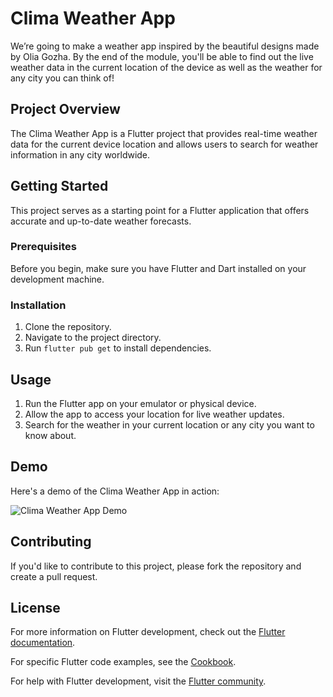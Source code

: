 # Clima Weather App

We’re going to make a weather app inspired by the beautiful designs made by Olia Gozha. By the end of the module, you'll be able to find out the live weather data in the current location of the device as well as the weather for any city you can think of!

## Project Overview

The Clima Weather App is a Flutter project that provides real-time weather data for the current device location and allows users to search for weather information in any city worldwide.

## Getting Started

This project serves as a starting point for a Flutter application that offers accurate and up-to-date weather forecasts.

### Prerequisites

Before you begin, make sure you have Flutter and Dart installed on your development machine.

### Installation

1. Clone the repository.
2. Navigate to the project directory.
3. Run `flutter pub get` to install dependencies.

## Usage

1. Run the Flutter app on your emulator or physical device.
2. Allow the app to access your location for live weather updates.
3. Search for the weather in your current location or any city you want to know about.

## Demo

Here's a demo of the Clima Weather App in action:

![Clima Weather App Demo](https://github.com/LavanyaShukla3/images/blob/main/clima-demo.gif)

## Contributing

If you'd like to contribute to this project, please fork the repository and create a pull request.

## License

For more information on Flutter development, check out the [Flutter documentation](https://docs.flutter.dev/).

For specific Flutter code examples, see the [Cookbook](https://docs.flutter.dev/cookbook).

For help with Flutter development, visit the [Flutter community](https://flutter.dev/community).

